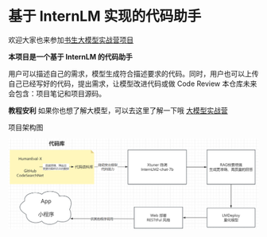 
# 基于 InternLM 实现的代码助手
欢迎大家也来参加[书生大模型实战营项目](http://github.com/internLM/tutorial)

<b>本项目是一个基于 InternLM 的代码助手</b>

用户可以描述自己的需求，模型生成符合描述要求的代码。同时，用户也可以上传自己已经写好的代码，提出需求，让模型改进代码或做 Code Review
本仓库未来会包含：项目笔记和项目源码。

<b>教程安利</b> 如果你也想了解大模型，可以去这里了解一下哦 [大模型实战营](https://github.com/InternLM/Tutorial)

项目架构图

![ar](Architecture.png)
